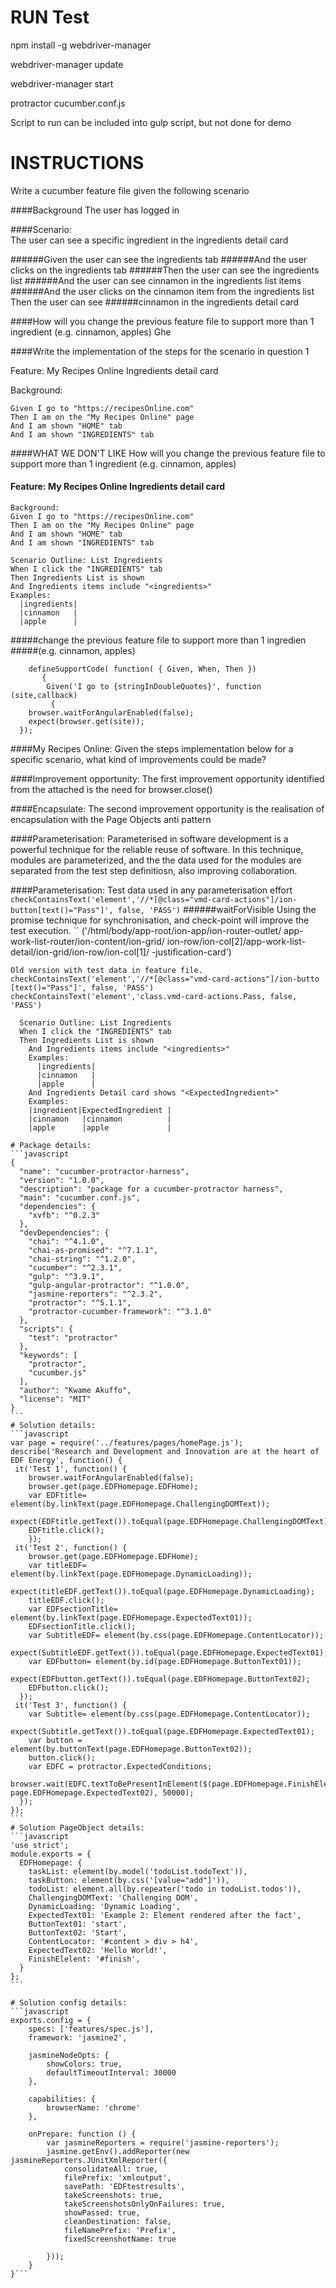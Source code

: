 # RUN Test
npm install -g webdriver-manager

webdriver-manager update

webdriver-manager start

protractor cucumber.conf.js 

Script to run can be included into gulp script, but not done for demo

# INSTRUCTIONS
Write a cucumber feature file given the following scenario

####Background
The user has logged in

####Scenario:       
    The user can see a specific ingredient in the ingredients detail card

######Given the user can see the ingredients tab
######And the user clicks on the ingredients tab
######Then the user can see the ingredients list
######And the user can see cinnamon in the ingredients list items
######And the user clicks on the cinnamon item from the ingredients list Then the user can see
######cinnamon in the ingredients detail card

####How will you change the previous feature file to support more than 1 ingredient (e.g. cinnamon, apples)
Ghe

####Write the implementation of the steps for the scenario in question 1

Feature: My Recipes Online Ingredients detail card
  
  Background:

    Given I go to "https://recipesOnline.com"
    Then I am on the "My Recipes Online" page
    And I am shown "HOME" tab
    And I am shown "INGREDIENTS" tab
 
####WHAT WE DON'T LIKE
How will you change the previous feature file to support more than 1 ingredient (e.g. cinnamon, apples)

#### Feature: My Recipes Online Ingredients detail card
    
    Background:
    Given I go to "https://recipesOnline.com"
    Then I am on the "My Recipes Online" page
    And I am shown "HOME" tab
    And I am shown "INGREDIENTS" tab
    
    Scenario Outline: List Ingredients
    When I click the "INGREDIENTS" tab
    Then Ingredients List is shown
    And Ingredients items include "<ingredients>"
    Examples:
      |ingredients|
      |cinnamon   |
      |apple      |


#####change the previous feature file to support more than 1 ingredien
#####(e.g. cinnamon, apples)
````
    defineSupportCode( function( { Given, When, Then }) 
       {
        Given('I go to {stringInDoubleQuotes}', function (site,callback)      
         {
    browser.waitForAngularEnabled(false);
    expect(browser.get(site));
  });
  ````
####My Recipes Online:
Given the steps implementation below for a specific scenario, what
kind of improvements could be made?

####Improvement opportunity:
The first improvement opportunity identified from the attached is the
need for browser.close()

####Encapsulate:
The second improvement opportunity is the realisation of encapsulation
with the Page Objects anti pattern

####Parameterisation:
Parameterised in software development is a powerful technique for the reliable reuse of software. In this technique, modules are parameterized, and the the data used for the modules are separated
from the test step definitiosn, also improving collaboration. 

####Parameterisation:
Test data used in any parameterisation effort 
``
checkContainsText('element','//*[@class="vmd-card-actions"]/ion-button[text()="Pass"]', false, 'PASS')
``
######waitForVisible
Using the promise technique for synchronisation, and check-point will improve the test execution.
``
('/html/body/app-root/ion-app/ion-router-outlet/
app-work-list-router/ion-content/ion-grid/
ion-row/ion-col[2]/app-work-list-detail/ion-grid/ion-row/ion-col[1]/
-justification-card')

``
Old version with test data in feature file.
checkContainsText('element','//*[@class="vmd-card-actions"]/ion-butto
[text()="Pass"]', false, 'PASS')
checkContainsText('element','class.vmd-card-actions.Pass, false, 'PASS')
``
```` Feature: 
  Scenario Outline: List Ingredients
  When I click the "INGREDIENTS" tab
  Then Ingredients List is shown
    And Ingredients items include "<ingredients>"
    Examples:
      |ingredients|
      |cinnamon   |
      |apple      |
    And Ingredients Detail card shows "<ExpectedIngredient>"
    Examples:
    |ingredient|ExpectedIngredient |
    |cinnamon   |cinnamon          |
    |apple      |apple             |

# Package details:
```javascript
{
  "name": "cucumber-protractor-harness",
  "version": "1.0.0",
  "description": "package for a cucumber-protractor harness",
  "main": "cucumber.conf.js",
  "dependencies": {
    "xvfb": "^0.2.3"
  },
  "devDependencies": {
    "chai": "^4.1.0",
    "chai-as-promised": "^7.1.1",
    "chai-string": "^1.2.0",
    "cucumber": "^2.3.1",
    "gulp": "^3.9.1",
    "gulp-angular-protractor": "^1.0.0",
    "jasmine-reporters": "^2.3.2",
    "protractor": "^5.1.1",
    "protractor-cucumber-framework": "^3.1.0"
  },
  "scripts": {
    "test": "protractor"
  },
  "keywords": [
    "protractor",
    "cucumber.js"
  ],
  "author": "Kwame Akuffo",
  "license": "MIT"
}
```
# Solution details:
```javascript
var page = require('../features/pages/homePage.js');
describe('Research and Development and Innovation are at the heart of EDF Energy', function() {
 it('Test 1', function() {
    browser.waitForAngularEnabled(false);
    browser.get(page.EDFHomepage.EDFHome);
    var EDFtitle= element(by.linkText(page.EDFHomepage.ChallengingDOMText));
    expect(EDFtitle.getText()).toEqual(page.EDFHomepage.ChallengingDOMText);
    EDFtitle.click();
    });
 it('Test 2', function() {
    browser.get(page.EDFHomepage.EDFHome);
    var titleEDF= element(by.linkText(page.EDFHomepage.DynamicLoading));
    expect(titleEDF.getText()).toEqual(page.EDFHomepage.DynamicLoading);
    titleEDF.click();
    var EDFsectionTitle= element(by.linkText(page.EDFHomepage.ExpectedText01));
    EDFsectionTitle.click();
    var SubtitleEDF= element(by.css(page.EDFHomepage.ContentLocator));
    expect(SubtitleEDF.getText()).toEqual(page.EDFHomepage.ExpectedText01);
    var EDFbutton= element(by.id(page.EDFHomepage.ButtonText01));
    expect(EDFbutton.getText()).toEqual(page.EDFHomepage.ButtonText02);
    EDFbutton.click();
  });
 it('Test 3', function() {
    var Subtitle= element(by.css(page.EDFHomepage.ContentLocator));
    expect(Subtitle.getText()).toEqual(page.EDFHomepage.ExpectedText01);
    var button = element(by.buttonText(page.EDFHomepage.ButtonText02));
    button.click();
    var EDFC = protractor.ExpectedConditions;
    browser.wait(EDFC.textToBePresentInElement($(page.EDFHomepage.FinishElelent), page.EDFHomepage.ExpectedText02), 50000);
  });
});
```
# Solution PageObject details:
```javascript
'use strict';
module.exports = {
  EDFHomepage: {
    taskList: element(by.model('todoList.todoText')),
    taskButton: element(by.css('[value="add"]')),
    todoList: element.all(by.repeater('todo in todoList.todos')),
    ChallengingDOMText: 'Challenging DOM',
    DynamicLoading: 'Dynamic Loading',
    ExpectedText01: 'Example 2: Element rendered after the fact',
    ButtonText01: 'start',
    ButtonText02: 'Start',
    ContentLocator: '#content > div > h4',
    ExpectedText02: 'Hello World!',
    FinishElelent: '#finish',
  }
};
```

# Solution config details:
```javascript
exports.config = {
    specs: ['features/spec.js'],
    framework: 'jasmine2',

    jasmineNodeOpts: {
        showColors: true,
        defaultTimeoutInterval: 30000
    },

    capabilities: {
        browserName: 'chrome'
    },

    onPrepare: function () {
        var jasmineReporters = require('jasmine-reporters');
        jasmine.getEnv().addReporter(new jasmineReporters.JUnitXmlReporter({
            consolidateAll: true,
            filePrefix: 'xmloutput',
            savePath: 'EDFtestresults',
            takeScreenshots: true,
            takeScreenshotsOnlyOnFailures: true,
            showPassed: true,
            cleanDestination: false,
            fileNamePrefix: 'Prefix',
            fixedScreenshotName: true

        }));
    }
}```

